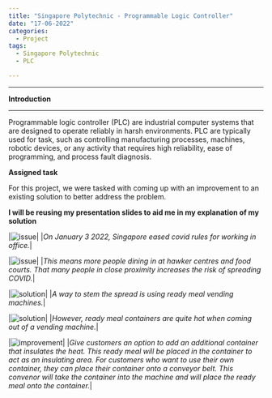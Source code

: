 ```yaml
---
title: "Singapore Polytechnic - Programmable Logic Controller"
date: "17-06-2022"
categories:
  - Project
tags:
  - Singapore Polytechnic
  - PLC

---
```


***

<strong>Introduction</strong>

***

Programmable logic controller (PLC) are industrial computer systems that are designed to operate reliably in harsh environments. PLC are typically used for task, such as controlling manufacturing processes, machines, robotic devices, or any activity that requires high reliability, ease of programming, and process fault diagnosis.

<strong>Assigned task</strong>

For this project, we were tasked with coming up with an improvement to an existing solution to better address the problem. 

<strong>I will be reusing my presentation slides to aid me in my explanation of my solution</strong>


|![issue](/assets/images/SP-PLC/Slide3.JPG)|
|<em>On January 3 2022, Singapore eased covid rules for working in office.</em>|

|![issue](/assets/images/SP-PLC/Slide4.JPG)|
|<em>This means more people dining in at hawker centres and food courts. That many people in close proximity increases the risk of spreading COVID.</em>|

|![solution](/assets/images/SP-PLC/Slide5.JPG)|
|<em>A way to stem the spread is using ready meal vending machines.</em>|

|![solution](/assets/images/SP-PLC/Slide6.JPG)|
|<em>However, ready meal containers are quite hot when coming out of a vending machine.</em>|

|![improvement](/assets/images/SP-PLC/Slide7.JPG)|
|<em>Give customers an option to add an additional container that insulates the heat.
This ready meal will be placed in the container to act as an insulating area.
For customers who want to use their own container, they can place their container onto a conveyor belt.
This convenor will take the container into the machine and will place the ready meal onto the container.</em>|